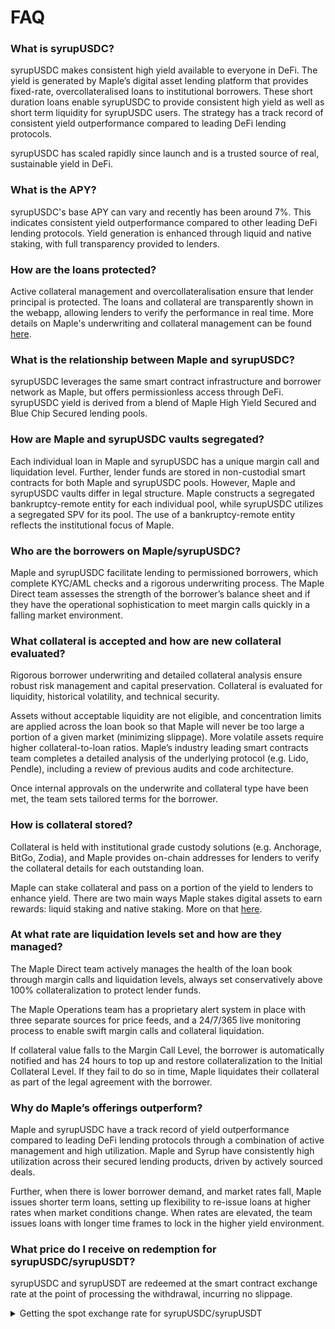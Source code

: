 # FAQ

### What is syrupUSDC?

syrupUSDC makes consistent high yield available to everyone in DeFi. The yield is generated by Maple’s digital asset lending platform that provides fixed-rate, overcollateralised loans to institutional borrowers. These short duration loans enable syrupUSDC to provide consistent high yield as well as short term liquidity for syrupUSDC users. The strategy has a track record of consistent yield outperformance compared to leading DeFi lending protocols.

syrupUSDC has scaled rapidly since launch and is a trusted source of real, sustainable yield in DeFi.

### What is the APY?

syrupUSDC's base APY can vary and recently has been around 7%. This indicates consistent yield outperformance compared to other leading DeFi lending protocols. Yield generation is enhanced through liquid and native staking, with full transparency provided to lenders.

### How are the loans protected?

Active collateral management and overcollateralisation ensure that lender principal is protected. The loans and collateral are transparently shown in the webapp, allowing lenders to verify the performance in real time. More details on Maple's underwriting and collateral management can be found[ here](https://maple.finance/news/yield-generation-underwriting-and-risk-management).

### What is the relationship between Maple and syrupUSDC?

syrupUSDC leverages the same smart contract infrastructure and borrower network as Maple, but offers permissionless access through DeFi. syrupUSDC yield is derived from a blend of Maple High Yield Secured and Blue Chip Secured lending pools.

### How are Maple and syrupUSDC vaults segregated?&#x20;

Each individual loan in Maple and syrupUSDC has a unique margin call and liquidation level. Further, lender funds are stored in non-custodial smart contracts for both Maple and syrupUSDC pools. However, Maple and syrupUSDC vaults differ in legal structure. Maple constructs a segregated bankruptcy-remote entity for each individual pool, while syrupUSDC utilizes a segregated SPV for its pool. The use of a bankruptcy-remote entity reflects the institutional focus of Maple.&#x20;

### Who are the borrowers on Maple/syrupUSDC?

Maple and syrupUSDC facilitate lending to permissioned borrowers, which complete KYC/AML checks and a rigorous underwriting process. The Maple Direct team assesses the strength of the borrower’s balance sheet and if they have the operational sophistication to meet margin calls quickly in a falling market environment.

### What collateral is accepted and how are new collateral evaluated?

Rigorous borrower underwriting and detailed collateral analysis ensure robust risk management and capital preservation. Collateral is evaluated for liquidity, historical volatility, and technical security.&#x20;

Assets without acceptable liquidity are not eligible, and concentration limits are applied across the loan book so that Maple will never be too large a portion of a given market (minimizing slippage). More volatile assets require higher collateral-to-loan ratios. Maple’s industry leading smart contracts team completes a detailed analysis of the underlying protocol (e.g. Lido, Pendle), including a review of previous audits and code architecture.

Once internal approvals on the underwrite and collateral type have been met, the team sets tailored terms for the borrower.&#x20;

### How is collateral stored?&#x20;

Collateral is held with institutional grade custody solutions (e.g. Anchorage, BitGo, Zodia), and Maple provides on-chain addresses for lenders to verify the collateral details for each outstanding loan.

Maple can stake collateral and pass on a portion of the yield to lenders to enhance yield. There are two main ways Maple stakes digital assets to earn rewards: liquid staking and native staking. More on that [here](https://maple.finance/news/yield-generation-underwriting-and-risk-management).

### At what rate are liquidation levels set and how are they managed?&#x20;

The Maple Direct team actively manages the health of the loan book through margin calls and liquidation levels, always set conservatively above 100% collateralization to protect lender funds.&#x20;

The Maple Operations team has a proprietary alert system in place with three separate sources for price feeds, and a 24/7/365 live monitoring process to enable swift margin calls and collateral liquidation.

If collateral value falls to the Margin Call Level, the borrower is automatically notified and has 24 hours to top up and restore collateralization to the Initial Collateral Level. If they fail to do so in time, Maple liquidates their collateral as part of the legal agreement with the borrower.

### Why do Maple’s offerings outperform?

Maple and syrupUSDC have a track record of yield outperformance compared to leading DeFi lending protocols through a combination of active management and high utilization. Maple and Syrup have consistently high utilization across their secured lending products, driven by actively sourced deals.&#x20;

Further, when there is lower borrower demand, and market rates fall, Maple issues shorter term loans, setting up flexibility to re-issue loans at higher rates when market conditions change. When rates are elevated, the team issues loans with longer time frames to lock in the higher yield environment.‍

### What price do I receive on redemption for syrupUSDC/syrupUSDT?

syrupUSDC and syrupUSDT are redeemed at the smart contract exchange rate at the point of processing the withdrawal, incurring no slippage.

<details>

<summary>Getting the spot exchange rate for syrupUSDC/syrupUSDT</summary>

You can get the spot exchange rate for syrupUSDC to USDC or syrupUSDT to USDT by querying the [GraphQL API](https://studio.apollographql.com/public/maple-api/home?variant=mainnet).

**Example request**

```
{
  account(id: "0xyourwallet") {
    poolV2Positions {
      pool {
        asset {
          symbol
          decimals
        }
        id
        name
      }
      lendingBalance
      totalShares
    }
  }
}
```

**This returns**

```
{
  "data": {
    "account": {
      "poolV2Positions": [
        {
          "pool": {
            "asset": {
              "symbol": "USDC",
              "decimals": 6
            },
            "id": "0x80ac24aa929eaf5013f6436cda2a7ba190f5cc0b",
            "name": "Syrup USDC"
          },
          "lendingBalance": "3102053352414",
          "totalShares": "2742550894631"
        }
      ]
    }
  }
}
```

The ratio of `lendingBalance` / `totalShares` is the spot exchange rate.

</details>



